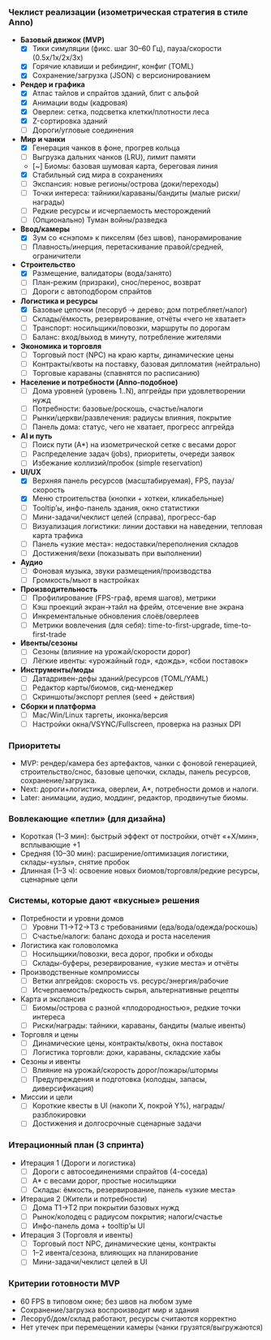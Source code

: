### Чеклист реализации (изометрическая стратегия в стиле Anno)

- **Базовый движок (MVP)**
  - [x] Тики симуляции (фикс. шаг 30–60 Гц), пауза/скорости (0.5x/1x/2x/3x)
  - [x] Горячие клавиши и ребиндинг, конфиг (TOML)
  - [x] Сохранение/загрузка (JSON) с версионированием

- **Рендер и графика**
  - [x] Атлас тайлов и спрайтов зданий, блит с альфой
  - [x] Анимации воды (кадровая)
  - [x] Оверлеи: сетка, подсветка клетки/плотности леса
  - [x] Z-сортировка зданий
  - [ ] Дороги/угловые соединения

- **Мир и чанки**
  - [x] Генерация чанков в фоне, прогрев кольца
  - [ ] Выгрузка дальних чанков (LRU), лимит памяти
  - [~] Биомы: базовая шумовая карта, береговая линия
  - [x] Стабильный сид мира в сохранениях
  - [ ] Экспансия: новые регионы/острова (доки/переходы)
  - [ ] Точки интереса: тайники/караваны/бандиты (малые риски/награды)
  - [ ] Редкие ресурсы и исчерпаемость месторождений
  - [ ] (Опционально) Туман войны/разведка

- **Ввод/камеры**
  - [x] Зум со «снэпом» к пикселям (без швов), панорамирование
  - [ ] Плавность/инерция, перетаскивание правой/средней, ограничители

- **Строительство**
  - [x] Размещение, валидаторы (вода/занято)
  - [ ] План-режим (призраки), снос/перенос, возврат
  - [ ] Дороги с автоподбором спрайтов

- **Логистика и ресурсы**
  - [x] Базовые цепочки (лесоруб → дерево; дом потребляет/налог)
  - [ ] Склады/ёмкость, резервирование, отчёты «чего не хватает»
  - [ ] Транспорт: носильщики/повозки, маршруты по дорогам
  - [ ] Баланс: вход/выход в минуту, потребление жителями

- **Экономика и торговля**
  - [ ] Торговый пост (NPC) на краю карты, динамические цены
  - [ ] Контракты/квоты на поставку, базовая дипломатия (нейтрально)
  - [ ] Торговые караваны (спавнятся по расписанию)

- **Население и потребности (Anno-подобное)**
  - [ ] Дома уровней (уровень 1..N), апгрейды при удовлетворении нужд
  - [ ] Потребности: базовые/роскошь, счастье/налоги
  - [ ] Рынки/церкви/развлечения: радиусы влияния, покрытие
  - [ ] Панель дома: статус, чего не хватает, прогресс апгрейда

- **AI и путь**
  - [ ] Поиск пути (A*) на изометрической сетке с весами дорог
  - [ ] Распределение задач (jobs), приоритеты, очереди заявок
  - [ ] Избежание коллизий/пробок (simple reservation)

- **UI/UX**
  - [x] Верхняя панель ресурсов (масштабируемая), FPS, пауза/скорость
  - [x] Меню строительства (кнопки + хоткеи, кликабельные)
  - [ ] Tooltip’ы, инфо-панель здания, окно статистики
  - [ ] Мини-задачи/чеклист целей (справа), прогресс-бар
  - [ ] Визуализация логистики: линии доставки на наведении, тепловая карта трафика
  - [ ] Панель «узкие места»: недоставки/переполнения складов
  - [ ] Достижения/вехи (показывать при выполнении)

- **Аудио**
  - [ ] Фоновая музыка, звуки размещения/производства
  - [ ] Громкость/мьют в настройках

- **Производительность**
  - [ ] Профилирование (FPS-граф, время шагов), метрики
  - [ ] Кэш проекций экран→тайл на фрейм, отсечение вне экрана
  - [ ] Инкрементальные обновления слоёв/оверлеев
  - [ ] Метрики вовлечения (для себя): time-to-first-upgrade, time-to-first-trade

- **Ивенты/сезоны**
  - [ ] Сезоны (влияние на урожай/скорости дорог)
  - [ ] Лёгкие ивенты: «урожайный год», «дождь», «сбои поставок»

- **Инструменты/моды**
  - [ ] Датадривен-дефы зданий/ресурсов (TOML/YAML)
  - [ ] Редактор карты/биомов, сид-менеджер
  - [ ] Скриншоты/экспорт реплея (seed + действия)

- **Сборки и платформа**
  - [ ] Mac/Win/Linux таргеты, иконка/версия
  - [ ] Настройки окна/VSYNC/Fullscreen, проверка на разных DPI

### Приоритеты

- MVP: рендер/камера без артефактов, чанки с фоновой генерацией, строительство/снос, базовые цепочки, склады, панель ресурсов, сохранение/загрузка.
- Next: дороги+логистика, оверлеи, A*, потребности домов и налоги.
- Later: анимации, аудио, моддинг, редактор, продвинутые биомы.

### Вовлекающие «петли» (для дизайна)

- Короткая (1–3 мин): быстрый эффект от постройки, отчёт «+X/мин», всплывающие +1
- Средняя (10–30 мин): расширение/оптимизация логистики, склады-«узлы», снятие пробок
- Длинная (1–3 ч): освоение новых биомов/торговля/редкие ресурсы, сценарные цели

### Системы, которые дают «вкусные» решения

- Потребности и уровни домов
  - [ ] Уровни T1→T2→T3 с требованиями (еда/вода/одежда/роскошь)
  - [ ] Счастье/налоги: баланс дохода и роста населения
- Логистика как головоломка
  - [ ] Носильщики/повозки, веса дорог, пробки и обходы
  - [ ] Склады-буферы, резервирование, «узкие места» и отчёты
- Производственные компромиссы
  - [ ] Ветки апгрейдов: скорость vs. ресурс/энергия/рабочие
  - [ ] Исчерпаемость/редкость сырья, альтернативные рецепты
- Карта и экспансия
  - [ ] Биомы/острова с разной «плодородностью», редкие точки интереса
  - [ ] Риски/награды: тайники, караваны, бандиты (малые ивенты)
- Торговля и цены
  - [ ] Динамические цены, контракты/квоты, окна поставок
  - [ ] Логистика торговли: доки, караваны, складские хабы
- Сезоны и ивенты
  - [ ] Влияние на урожай/скорость дорог/пожары/штормы
  - [ ] Предупреждения и подготовка (колодцы, запасы, диверсификация)
- Миссии и цели
  - [ ] Короткие квесты в UI (накопи X, покрой Y%), награды/разблокировки
  - [ ] Достижения и долгосрочные сценарные задачи

### Итерационный план (3 спринта)

- Итерация 1 (Дороги и логистика)
  - [ ] Дороги с автосоединениями спрайтов (4-соседа)
  - [ ] A* с весами дорог, простые носильщики
  - [ ] Склады: ёмкость, резервирование, панель «узкие места»

- Итерация 2 (Жители и потребности)
  - [ ] Дома T1→T2 при покрытии базовых нужд
  - [ ] Рынок/колодец с радиусом покрытия; налоги/счастье
  - [ ] Инфо-панель дома + tooltip’ы UI

- Итерация 3 (Торговля и ивенты)
  - [ ] Торговый пост NPC, динамические цены, контракты
  - [ ] 1–2 ивента/сезона, влияющих на планирование
  - [ ] Мини-задачи/чеклист целей в UI

### Критерии готовности MVP

- 60 FPS в типовом окне; без швов на любом зуме
- Сохранение/загрузка воспроизводит мир и здания
- Лесоруб/дом/склад работают, ресурсы считаются корректно
- Нет утечек при перемещении камеры (чанки грузятся/выгружаются)


